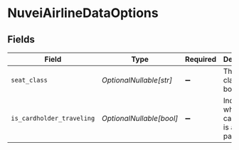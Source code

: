 # NuveiAirlineDataOptions


## Fields

| Field                                                 | Type                                                  | Required                                              | Description                                           | Example                                               |
| ----------------------------------------------------- | ----------------------------------------------------- | ----------------------------------------------------- | ----------------------------------------------------- | ----------------------------------------------------- |
| `seat_class`                                          | *OptionalNullable[str]*                               | :heavy_minus_sign:                                    | The seat class of the booking                         | F                                                     |
| `is_cardholder_traveling`                             | *OptionalNullable[bool]*                              | :heavy_minus_sign:                                    | Indicates whether the cardholder is also a passenger. | true                                                  |